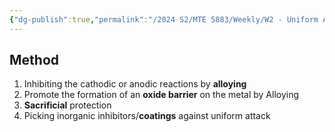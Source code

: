 ```yaml
---
{"dg-publish":true,"permalink":"/2024 S2/MTE 5883/Weekly/W2 - Uniform Attack/"}
---
```


## Method
1. Inhibiting the cathodic or anodic reactions by **alloying**
2. Promote the formation of an **oxide barrier** on the metal by Alloying
3. **Sacrificial** protection
4. Picking inorganic inhibitors/**coatings** against uniform attack
